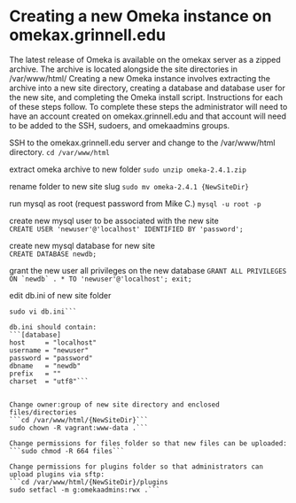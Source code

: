 # Creating a new Omeka instance on omekax.grinnell.edu

The latest release of Omeka is available on the omekax server as a zipped archive. The archive is located alongside the site directories in /var/www/html/
Creating a new Omeka instance involves extracting the archive into a new site directory, creating a database and database user for the new site, and completing the Omeka install script. Instructions for each of these steps follow. To complete these steps the administrator will need to have an account created on omekax.grinnell.edu and that account will need to be added to the SSH, sudoers, and omekaadmins groups.



SSH to the omekax.grinnell.edu server and change to the /var/www/html directory.
```cd /var/www/html```

extract omeka archive to new folder
```sudo unzip omeka-2.4.1.zip ```

rename folder to new site slug
```sudo mv omeka-2.4.1 {NewSiteDir}```

run mysql as root (request password from Mike C.)
```mysql -u root -p```

create new mysql user to be associated with the new site	
```CREATE USER 'newuser'@'localhost' IDENTIFIED BY 'password';```

create new mysql database for new site	
```CREATE DATABASE newdb;```

grant the new user all privileges on the new database 
```GRANT ALL PRIVILEGES ON `newdb` . * TO 'newuser'@'localhost';
exit;```

edit db.ini of new site folder
```cd /var/www/html/{NewSiteDir}
sudo vi db.ini```

db.ini should contain:
```[database]
host     = "localhost"
username = "newuser"
password = "password"
dbname   = "newdb"
prefix   = ""
charset  = "utf8"```


Change owner:group of new site directory and enclosed files/directories
```cd /var/www/html/{NewSiteDir}```
sudo chown -R vagrant:www-data .```

Change permissions for files folder so that new files can be uploaded:
```sudo chmod -R 664 files```

Change permissions for plugins folder so that administrators can upload plugins via sftp:
```cd /var/www/html/{NewSiteDir}/plugins
sudo setfacl -m g:omekaadmins:rwx .```
